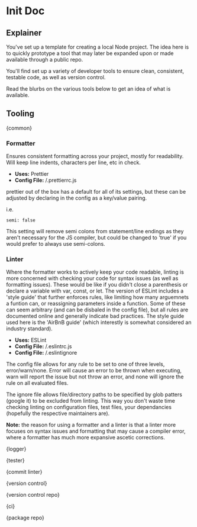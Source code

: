 # Init Doc

## Explainer

You've set up a template for creating a local Node project.  The idea here is to quickly prototype a tool that may later be expanded upon or made available through a public repo.

You'll find set up a variety of developer tools to ensure clean, consistent, testable code, as well as version control.

Read the blurbs on the various tools below to get an idea of what is available.

## Tooling

{common}

### Formatter

Ensures consistent formatting across your project, mostly for readability.  Will keep line indents, characters per line, etc in check.

* **Uses:** Prettier
* **Config File:** /.prettierrc.js

prettier out of the box has a default for all of its settings, but these can be adjusted by declaring in the config as a key/value pairing.

i.e.   
```
semi: false
```
This setting will remove semi colons from statement/line endings as they aren't necessary for the JS compiler, but could be changed to 'true' if you would prefer to always use semi-colons.

### Linter

Where the formatter works to actively keep your code readable, linting is more concerned with checking your code for syntax issues (as well as formatting issues).  These would be like if you didn't close a parenthesis or declare a variable with var, const, or let.  The version of ESLint includes a 'style guide' that further enforces rules, like limiting how many arguemnets a funtion can, or reassigning parameters inside a function.  Some of these can seem arbitrary (and can be disbaled in the config file), but all rules are documented online and generally indicate bad practices.  The style guide used here is the 'AirBnB guide' (which interestly is somewhat considered an industry standard).

* **Uses:** ESLint
* **Config File:** /.eslintrc.js
* **Config File:** /.eslintignore

The config file allows for any rule to be set to one of three levels, error/warn/none.  Error will cause an error to be thrown when executing, warn will report the issue but not throw an error, and none will ignore the rule on all evaluated files.

The ignore file allows file/directory paths to be specified by glob patters (google it) to be excluded from linting.  This way you don't waste time checking linting on configuration files, test files, your dependancies (hopefully the respective maintainers are).

**Note:** the reason for using a formatter and a linter is that a linter more focuses on syntax issues and formatting that may cause a compiler error, where a formatter has much more expansive ascetic corrections.

{logger}

{tester}

{commit linter}

{version control}

{version control repo}

{ci}

{package repo}